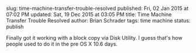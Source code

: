 slug: time-machine-transfer-trouble-resolved
published: Fri, 02 Jan 2015 at 07:02 PM
updated: Sat, 19 Dec 2015 at 03:05 PM
title: Time Machine Transfer Trouble Resolved
author: Brian Schrader
tags: time machine
status: publish

Finally got it working with a block copy via Disk Utility. I guess that's how people used to do it in the pre OS X 10.6 days. 

[1]: http://support.apple.com/en-us/HT202380
